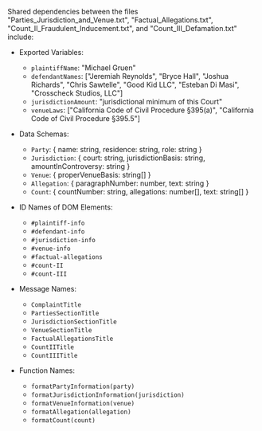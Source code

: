 Shared dependencies between the files "Parties_Jurisdiction_and_Venue.txt", "Factual_Allegations.txt", "Count_II_Fraudulent_Inducement.txt", and "Count_III_Defamation.txt" include:

- Exported Variables:
  - `plaintiffName`: "Michael Gruen"
  - `defendantNames`: ["Jeremiah Reynolds", "Bryce Hall", "Joshua Richards", "Chris Sawtelle", "Good Kid LLC", "Esteban Di Masi", "Crosscheck Studios, LLC"]
  - `jurisdictionAmount`: "jurisdictional minimum of this Court"
  - `venueLaws`: ["California Code of Civil Procedure §395(a)", "California Code of Civil Procedure §395.5"]

- Data Schemas:
  - `Party`: { name: string, residence: string, role: string }
  - `Jurisdiction`: { court: string, jurisdictionBasis: string, amountInControversy: string }
  - `Venue`: { properVenueBasis: string[] }
  - `Allegation`: { paragraphNumber: number, text: string }
  - `Count`: { countNumber: string, allegations: number[], text: string[] }

- ID Names of DOM Elements:
  - `#plaintiff-info`
  - `#defendant-info`
  - `#jurisdiction-info`
  - `#venue-info`
  - `#factual-allegations`
  - `#count-II`
  - `#count-III`

- Message Names:
  - `ComplaintTitle`
  - `PartiesSectionTitle`
  - `JurisdictionSectionTitle`
  - `VenueSectionTitle`
  - `FactualAllegationsTitle`
  - `CountIITitle`
  - `CountIIITitle`

- Function Names:
  - `formatPartyInformation(party)`
  - `formatJurisdictionInformation(jurisdiction)`
  - `formatVenueInformation(venue)`
  - `formatAllegation(allegation)`
  - `formatCount(count)`